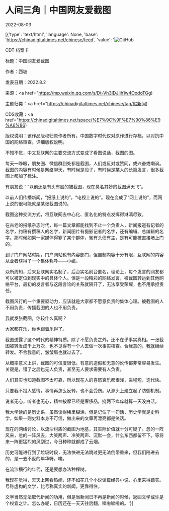 # 人间三角｜中国网友爱截图

2022-08-03

[{'type': 'text/html', 'language': None, 'base': 'https://chinadigitaltimes.net/chinese/feed', 'value': '![GitHub](https://chinadigitaltimes.net/chinese/files/2022/08/image-1659555228317.png)



CDT 档案卡

标题：中国网友爱截图

作者：西坡

发表日期：2022.8.2

来源：<a href="https://mp.weixin.qq.com/s/Dt-Vh3IDJIih1w4OodoTGg)

主题归类：<a href="https://chinadigitaltimes.net/chinese/tag/假新闻)

CDS收藏：<a href="https://chinadigitaltimes.net/space/%E7%9C%9F%E7%90%86%E9%A6%86)

版权说明：该作品版权归原作者所有。中国数字时代仅对原作进行存档，以对抗中国的网络审查。详细版权说明。





不知不觉，中文互联网的主要交流方式变成了看图说话，截图的图。

每天一睁眼，朋友圈、微信群到处都是截图，人们或反对或赞同，或兴奋或嘲讽。截图的内容有时候是网络聊天，有时候是段子，有时候是某人的长篇发言，很多截图上都加了标注。

有朋友说：“以前还是有头有脸的被截图，现在莫名其妙的截图满天飞”。

以前人们传播新闻，“报纸上说的”，“电视上说的”。现在变成了“网上说的”，而网上说的很可能就是某张截图说的。

截图这种交流方式，将互联网去中心化、匿名化的特点发挥得淋漓尽致。

在古老的报纸杂志时代，每一篇文章都能找到不止一个负责人，新闻报道有记者的名字，约稿有撰稿人的名字，新闻图片有摄影记者的名字，还有编辑、总编辑的名字。那时候如果一家媒体得罪了某个群体，冤有头债有主，是有可能被直接堵上门的。

到了门户网站时期，门户网站也有内容部门，但自制内容十分有限，互联网的内容从业者获得了一个集体称呼——小编。

众所周知，后来互联网实名制了，后台实名前台匿名，理论上，每个发言的网友都可以被定位到现实中的具体个人。但是一段精彩的网络发言，被截图转运到其他网络平台，最初的发言者与这段言论的关系就隔开了，无法享受荣耀，也不用承担责任。

截图风行的一个重要驱动力，应该就是大家都不愿意负责的集体心理。被截图的人不用负责，传播截图的人也不用负责。

我就发张截图，你较什么真啊？

大家都在乐，你也跟着乐得了。

截图透露了这个时代的精神特质。除了不愿负责之外，还不在乎事实真相。一张截图被转发成千上万次，也不见得有一个人去做一次事实核查。合我意的，我就继续转发。不合我意的，皱皱眉也就过去了。

从概率意义上讲，截图的可信度很低。有意的造假和无意的讹传都非常容易发生。关键是，错了之后也无人负责，甚至无人要求需要有人负责。

人们其实也知道截图不太可靠，所以现在人的喜怒哀乐都很浅，进程短，迭代快。

只要我不投入感情，事情再怎么反转，也不会受伤。从源头上建立起了防御机制。

说者无心，听者也无心，精神按摩已经是奢侈品，挠两下痒痒就算一天没白活。

我大学读的是历史系，虽然读得稀里糊涂，但是记住了一句话，历史学就是史料学。如果一则史料本身不可信，做出来的文章再漂亮都是笑话。

现在的网络讨论，以流沙材质的截图为地基，其实际价值就十分可疑了。忽的一阵风来，忽的一阵风去，大笑两声、冷笑两声、沉默一会，什么东西都留不下。等将来一阵更猛烈的风刮过，今日种种就都成了云烟。

历史可能进行到了垃圾时段，无法快进无法跳过更无法倒带重来，但我们陪进去的，是一去不返的年华呀。唉。

在流沙横行的年代，还是要想办法种棵树。

我现在觉得，天天上网看热闹，还不如花几个小说读篇经典小说，心里来得踏实。号称虚构的文学，比号称真实的新闻，更靠得住。

文学当然无法取代新闻的功用，但是当新闻已不再是新闻的时候，返回文学或许是个权宜之计。怎么办呢，日历还在一天天往后翻，呲啦呲啦的。'}]